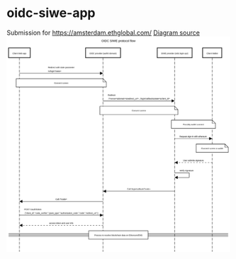 # oidc-siwe-app

Submission for https://amsterdam.ethglobal.com/
[Diagram source](./sequence_diagram.txt)
![Diagram](./sequence_diagram.png)
